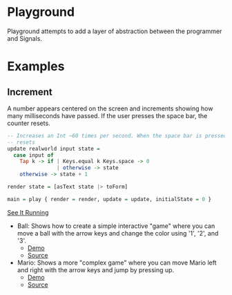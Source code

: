 Playground
==========

Playground attempts to add a layer of abstraction between the programmer and
Signals.

Examples
========

## Increment
A number appears centered on the screen and increments showing how many milliseconds have passed. If the user presses the space bar, the counter resets.

```haskell
-- Increases an Int ~60 times per second. When the space bar is pressed, the Int
-- resets
update realworld input state = 
  case input of
    Tap k -> if | Keys.equal k Keys.space -> 0
                | otherwise -> state
    otherwise -> state + 1

render state = [asText state |> toForm]

main = play { render = render, update = update, initialState = 0 }
```

[See It Running](http://jcollard.github.io/elm/Playground/Increment.html)



* Ball: Shows how to create a simple interactive "game" where you can move a ball with the arrow keys and change the color using '1', '2', and '3'.
  - [Demo](http://jcollard.github.io/elm/Playground/Demo.html)
  - [Source](https://github.com/jcollard/Playground/blob/master/Examples/Demo.elm)
* Mario: Shows a more "complex game" where you can move Mario left and right with the arrow keys and jump by pressing up.
  - [Demo](http://jcollard.github.io/elm/Playground/Mario.html)
  - [Source](https://github.com/jcollard/Playground/blob/master/Examples/Mario.elm)
